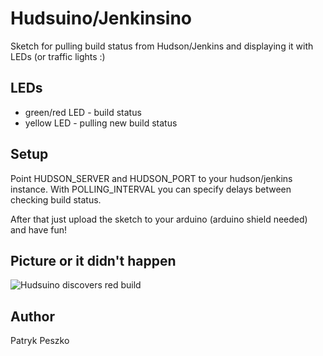 Hudsuino/Jenkinsino
===================

Sketch for pulling build status from Hudson/Jenkins and displaying it with LEDs (or traffic lights :)

LEDs
-----

* green/red LED - build status
* yellow LED - pulling new build status

Setup
-----

Point HUDSON_SERVER and HUDSON_PORT to your hudson/jenkins instance. With POLLING_INTERVAL you can specify delays between checking build status.

After that just upload the sketch to your arduino (arduino shield needed) and have fun!

Picture or it didn't happen
---------------------------

![Hudsuino discovers red build](https://p.twimg.com/AetpagKCEAEIkYX.jpg)

Author
------

Patryk Peszko
